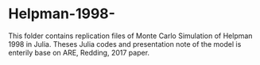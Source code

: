 # Helpman-1998-

This folder contains replication files of Monte Carlo Simulation of Helpman 1998 in Julia. 
Theses Julia codes and presentation note of the model is enterily base on ARE, Redding, 2017 paper.
